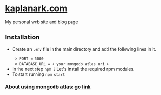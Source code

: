 #  [kaplanark.com ](https://kaplanark.herokuapp.com/)

My personal web site and blog page
## Installation
<ul>
    <li>Create an <code>.env</code> file in the main directory and add the following lines in it.</li>
    <ul>
        <li><code>PORT = 5000</code></li>
        <li><code>DATABASE_URL = < your mongodb atlas uri ></code></li>
    </ul>
    <li>In the next step <code>npm i</code> Let's install the required npm modules.</li>
    <li>To start running <code>npm start</code></li>
</ul>

### About using mongodb atlas: <a href="https://kaplanark.herokuapp.com/....">go link</a>
